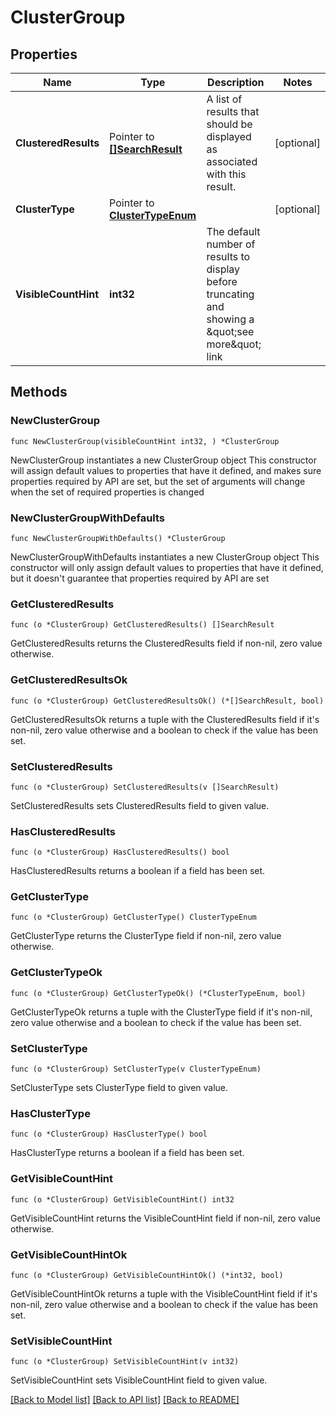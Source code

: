 # ClusterGroup

## Properties

Name | Type | Description | Notes
------------ | ------------- | ------------- | -------------
**ClusteredResults** | Pointer to [**[]SearchResult**](SearchResult.md) | A list of results that should be displayed as associated with this result. | [optional] 
**ClusterType** | Pointer to [**ClusterTypeEnum**](ClusterTypeEnum.md) |  | [optional] 
**VisibleCountHint** | **int32** | The default number of results to display before truncating and showing a \&quot;see more\&quot; link | 

## Methods

### NewClusterGroup

`func NewClusterGroup(visibleCountHint int32, ) *ClusterGroup`

NewClusterGroup instantiates a new ClusterGroup object
This constructor will assign default values to properties that have it defined,
and makes sure properties required by API are set, but the set of arguments
will change when the set of required properties is changed

### NewClusterGroupWithDefaults

`func NewClusterGroupWithDefaults() *ClusterGroup`

NewClusterGroupWithDefaults instantiates a new ClusterGroup object
This constructor will only assign default values to properties that have it defined,
but it doesn't guarantee that properties required by API are set

### GetClusteredResults

`func (o *ClusterGroup) GetClusteredResults() []SearchResult`

GetClusteredResults returns the ClusteredResults field if non-nil, zero value otherwise.

### GetClusteredResultsOk

`func (o *ClusterGroup) GetClusteredResultsOk() (*[]SearchResult, bool)`

GetClusteredResultsOk returns a tuple with the ClusteredResults field if it's non-nil, zero value otherwise
and a boolean to check if the value has been set.

### SetClusteredResults

`func (o *ClusterGroup) SetClusteredResults(v []SearchResult)`

SetClusteredResults sets ClusteredResults field to given value.

### HasClusteredResults

`func (o *ClusterGroup) HasClusteredResults() bool`

HasClusteredResults returns a boolean if a field has been set.

### GetClusterType

`func (o *ClusterGroup) GetClusterType() ClusterTypeEnum`

GetClusterType returns the ClusterType field if non-nil, zero value otherwise.

### GetClusterTypeOk

`func (o *ClusterGroup) GetClusterTypeOk() (*ClusterTypeEnum, bool)`

GetClusterTypeOk returns a tuple with the ClusterType field if it's non-nil, zero value otherwise
and a boolean to check if the value has been set.

### SetClusterType

`func (o *ClusterGroup) SetClusterType(v ClusterTypeEnum)`

SetClusterType sets ClusterType field to given value.

### HasClusterType

`func (o *ClusterGroup) HasClusterType() bool`

HasClusterType returns a boolean if a field has been set.

### GetVisibleCountHint

`func (o *ClusterGroup) GetVisibleCountHint() int32`

GetVisibleCountHint returns the VisibleCountHint field if non-nil, zero value otherwise.

### GetVisibleCountHintOk

`func (o *ClusterGroup) GetVisibleCountHintOk() (*int32, bool)`

GetVisibleCountHintOk returns a tuple with the VisibleCountHint field if it's non-nil, zero value otherwise
and a boolean to check if the value has been set.

### SetVisibleCountHint

`func (o *ClusterGroup) SetVisibleCountHint(v int32)`

SetVisibleCountHint sets VisibleCountHint field to given value.



[[Back to Model list]](../README.md#documentation-for-models) [[Back to API list]](../README.md#documentation-for-api-endpoints) [[Back to README]](../README.md)


